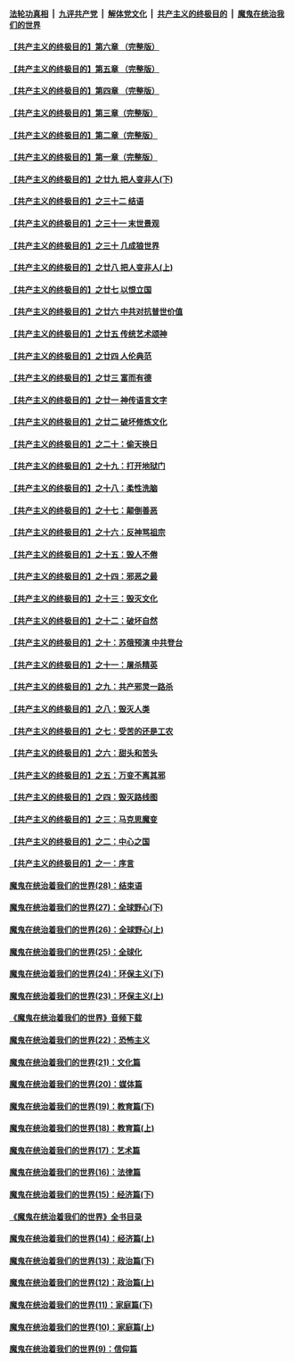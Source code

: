 

####  [法轮功真相](../../../../basic/blob/master/README.md?t=04141401) &nbsp;|&nbsp; [九评共产党](../../../../9ping.md/blob/master/README.md?t=04141401) &nbsp;|&nbsp; [解体党文化](../../../../jtdwh.md/blob/master/README.md?t=04141401)  &nbsp;|&nbsp; [共产主义的终极目的](../../../../gczydzjmd.md/blob/master/README.md?t=04141401) &nbsp;|&nbsp; [魔鬼在统治我们的世界](../../../../mgztzwmdsj.md/blob/master/README.md?t=04141401) 

#### [【共产主义的终极目的】第六章 （完整版）](../pages/nsc422/n11428913.md?t=04141401) 

#### [【共产主义的终极目的】第五章 （完整版）](../pages/nsc422/n11428912.md?t=04141401) 

#### [【共产主义的终极目的】第四章 （完整版）](../pages/nsc422/n11428907.md?t=04141401) 

#### [【共产主义的终极目的】第三章（完整版）](../pages/nsc422/n11428848.md?t=04141401) 

#### [【共产主义的终极目的】第二章（完整版）](../pages/nsc422/n11428831.md?t=04141401) 

#### [【共产主义的终极目的】第一章（完整版）](../pages/nsc422/n11417651.md?t=04141401) 

#### [【共产主义的终极目的】之廿九 把人变非人(下)](../pages/nsc422/n11344140.md?t=04141401) 

#### [【共产主义的终极目的】之三十二 结语](../pages/nsc422/n11360535.md?t=04141401) 

#### [【共产主义的终极目的】之三十一 末世景观](../pages/nsc422/n11351129.md?t=04141401) 

#### [【共产主义的终极目的】之三十 几成狼世界](../pages/nsc422/n11348280.md?t=04141401) 

#### [【共产主义的终极目的】之廿八 把人变非人(上)](../pages/nsc422/n11340492.md?t=04141401) 

#### [【共产主义的终极目的】之廿七 以恨立国](../pages/nsc422/n11336944.md?t=04141401) 

#### [【共产主义的终极目的】之廿六 中共对抗普世价值](../pages/nsc422/n11324785.md?t=04141401) 

#### [【共产主义的终极目的】之廿五 传统艺术颂神](../pages/nsc422/n11296396.md?t=04141401) 

#### [【共产主义的终极目的】之廿四 人伦典范](../pages/nsc422/n11296397.md?t=04141401) 

#### [【共产主义的终极目的】之廿三 富而有德](../pages/nsc422/n11283598.md?t=04141401) 

#### [【共产主义的终极目的】之廿一 神传语言文字](../pages/nsc422/n11263265.md?t=04141401) 

#### [【共产主义的终极目的】之廿二 破坏修炼文化](../pages/nsc422/n11245728.md?t=04141401) 

#### [【共产主义的终极目的】之二十：偷天换日](../pages/nsc422/n11238846.md?t=04141401) 

#### [【共产主义的终极目的】之十九：打开地狱门](../pages/nsc422/n11206376.md?t=04141401) 

#### [【共产主义的终极目的】之十八：柔性洗脑](../pages/nsc422/n11199994.md?t=04141401) 

#### [【共产主义的终极目的】之十七：颠倒善恶](../pages/nsc422/n11179782.md?t=04141401) 

#### [【共产主义的终极目的】之十六：反神骂祖宗](../pages/nsc422/n11166798.md?t=04141401) 

#### [【共产主义的终极目的】之十五：毁人不倦](../pages/nsc422/n11166792.md?t=04141401) 

#### [【共产主义的终极目的】之十四：邪恶之最](../pages/nsc422/n11150249.md?t=04141401) 

#### [【共产主义的终极目的】之十三：毁灭文化](../pages/nsc422/n11135227.md?t=04141401) 

#### [【共产主义的终极目的】之十二：破坏自然](../pages/nsc422/n11135214.md?t=04141401) 

#### [【共产主义的终极目的】之十：苏俄预演 中共登台](../pages/nsc422/n11118424.md?t=04141401) 

#### [【共产主义的终极目的】之十一：屠杀精英](../pages/nsc422/n11118442.md?t=04141401) 

#### [【共产主义的终极目的】之九：共产邪灵一路杀](../pages/nsc422/n11114139.md?t=04141401) 

#### [【共产主义的终极目的】之八：毁灭人类](../pages/nsc422/n11108503.md?t=04141401) 

#### [【共产主义的终极目的】之七：受苦的还是工农](../pages/nsc422/n11101809.md?t=04141401) 

#### [【共产主义的终极目的】之六：甜头和苦头](../pages/nsc422/n11096971.md?t=04141401) 

#### [【共产主义的终极目的】之五：万变不离其邪](../pages/nsc422/n11091285.md?t=04141401) 

#### [【共产主义的终极目的】之四：毁灭路线图](../pages/nsc422/n11086284.md?t=04141401) 

#### [【共产主义的终极目的】之三：马克思魔变](../pages/nsc422/n11061941.md?t=04141401) 

#### [【共产主义的终极目的】之二：中心之国](../pages/nsc422/n11047728.md?t=04141401) 

#### [【共产主义的终极目的】之一：序言](../pages/nsc422/n11086077.md?t=04141401) 

#### [魔鬼在统治着我们的世界(28)：结束语](../pages/nsc422/n10936246.md?t=04141401) 

#### [魔鬼在统治着我们的世界(27)：全球野心(下)](../pages/nsc422/n10928319.md?t=04141401) 

#### [魔鬼在统治着我们的世界(26)：全球野心(上)](../pages/nsc422/n10900318.md?t=04141401) 

#### [魔鬼在统治着我们的世界(25)：全球化](../pages/nsc422/n10788205.md?t=04141401) 

#### [魔鬼在统治着我们的世界(24)：环保主义(下)](../pages/nsc422/n10695307.md?t=04141401) 

#### [魔鬼在统治着我们的世界(23)：环保主义(上)](../pages/nsc422/n10688613.md?t=04141401) 

#### [《魔鬼在统治着我们的世界》音频下载](../pages/nsc422/n10635553.md?t=04141401) 

#### [魔鬼在统治着我们的世界(22)：恐怖主义](../pages/nsc422/n10614727.md?t=04141401) 

#### [魔鬼在统治着我们的世界(21)：文化篇](../pages/nsc422/n10597706.md?t=04141401) 

#### [魔鬼在统治着我们的世界(20)：媒体篇](../pages/nsc422/n10586579.md?t=04141401) 

#### [魔鬼在统治着我们的世界(19)：教育篇(下)](../pages/nsc422/n10564808.md?t=04141401) 

#### [魔鬼在统治着我们的世界(18)：教育篇(上)](../pages/nsc422/n10526970.md?t=04141401) 

#### [魔鬼在统治着我们的世界(17)：艺术篇](../pages/nsc422/n10499093.md?t=04141401) 

#### [魔鬼在统治着我们的世界(16)：法律篇](../pages/nsc422/n10485969.md?t=04141401) 

#### [魔鬼在统治着我们的世界(15)：经济篇(下)](../pages/nsc422/n10469975.md?t=04141401) 

#### [《魔鬼在统治着我们的世界》全书目录](../pages/nsc422/n10464261.md?t=04141401) 

#### [魔鬼在统治着我们的世界(14)：经济篇(上)](../pages/nsc422/n10457370.md?t=04141401) 

#### [魔鬼在统治着我们的世界(13)：政治篇(下)](../pages/nsc422/n10448270.md?t=04141401) 

#### [魔鬼在统治着我们的世界(12)：政治篇(上)](../pages/nsc422/n10444576.md?t=04141401) 

#### [魔鬼在统治着我们的世界(11)：家庭篇(下)](../pages/nsc422/n10440961.md?t=04141401) 

#### [魔鬼在统治着我们的世界(10)：家庭篇(上)](../pages/nsc422/n10435448.md?t=04141401) 

#### [魔鬼在统治着我们的世界(9)：信仰篇](../pages/nsc422/n10432159.md?t=04141401) 

